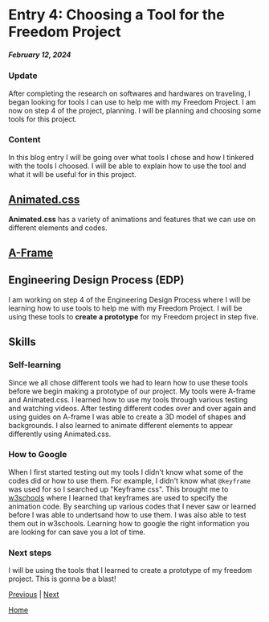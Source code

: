 # Entry 4: Choosing a Tool for the Freedom Project
##### February 12, 2024
### Update
After completing the research on softwares and hardwares on traveling, I began looking for tools I can use to help me with my Freedom Project. I am now on step 4 of the project, planning. I will be planning and choosing some tools for this project.

### Content
In this blog entry I will be going over what tools I chose and how I tinkered with the tools I choosed. I will be able to explain how to use the tool and what it will be useful for in this project.

##  [Animated.css](https://animate.style/)
**Animated.css** has a variety of animations and features that we can use on different elements and codes.


## [A-Frame](https://aframe.io/)

## Engineering Design Process (EDP)
I am working on step 4 of the Engineering Design Process where I will be learning how to use tools to help me with my Freedom Project. I will be using these tools to **create a prototype** for my Freedom project in step five.
## Skills

### Self-learning
Since we all chose different tools we had to learn how to use these tools before we begin making a prototype of our project. My tools were A-frame and Animated.css. I learned how to use my tools through various testing and watching videos. After testing different codes over and over again and using guides on A-frame I was able to create a 3D model of shapes and backgrounds. I also learned to animate different elements to appear differently using Animated.css.

### How to Google
When I first started testing out my tools I didn't know what some of the codes did or how to use them. For example, I didn't know what ```@keyframe``` was used for so I searched up "Keyframe css". This brought me to [w3schools](https://www.w3schools.com/cssref/css3_pr_animation-keyframes.php) where I learned that keyframes are used to specify the animation code. By searching up various codes that I never saw or learned before I was able to undertsand how to use them. I was also able to test them out in w3schools. Learning how to google the right information you are looking for can save you a lot of time.



### Next steps
I will be using the tools that I learned to create a prototype of my freedom project. This is gonna be a blast!







[Previous](entry03.md) | [Next](entry05.md)

[Home](../README.md)
